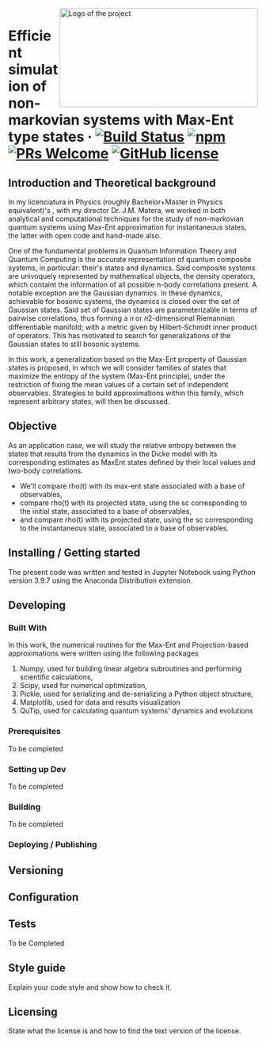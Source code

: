 <img src="https://upload.wikimedia.org/wikipedia/commons/7/75/Logo_UNLP.jpg" alt="Logo of the project" width="400" height="200" align="right">

# Efficient simulation of non-markovian systems with Max-Ent type states &middot; [![Build Status](https://img.shields.io/travis/npm/npm/latest.svg?style=flat-square)](https://travis-ci.org/npm/npm) [![npm](https://img.shields.io/npm/v/npm.svg?style=flat-square)](https://www.npmjs.com/package/npm) [![PRs Welcome](https://img.shields.io/badge/PRs-welcome-brightgreen.svg?style=flat-square)](http://makeapullrequest.com) [![GitHub license](https://img.shields.io/badge/license-MIT-blue.svg?style=flat-square)](https://github.com/your/your-project/blob/master/LICENSE)


## Introduction and Theoretical background

In my licenciatura in Physics (roughly Bachelor+Master in Physics equivalent)'s , with my director Dr. J.M. Matera, we worked in both analytical and computational techniques for the study of non-markovian quantum systems using Max-Ent approximation for instantaneous states, the latter with open code and hand-made also.
</p>

One of the fundamental problems in Quantum Information Theory and Quantum Computing is the accurate representation of quantum composite systems, in particular: their's states and dynamics. Said composite systems are univoquely represented by mathematical objects, the density operators, which containt the information of all possible n-body correlations present. A notable exception are the Gaussian dynamics. In these dynamics, achievable for bosonic systems, the dynamics is closed over the set of Gaussian states. Said set of Gaussian states are parameterizable in terms of pairwise correlations, thus forming a 𝑛 or 𝑛2-dimensional Riemannian differentiable manifold; with a metric given by Hilbert-Schmidt inner product of operators. This has motivated to search for generalizations of the Gaussian states to still bosonic systems.

In this work, a generalization based on the Max-Ent property of Gaussian states is proposed, in which we will consider families of states that maximize the entropy of the system (Max-Ent principle), under the restriction of fixing the mean values of a certain set of independent observables. Strategies to build approximations within this family, which represent arbitrary states, will then be discussed.

## Objective

As an application case, we will study the relative entropy between the states that results from the dynamics in the Dicke model with its corresponding estimates as MaxEnt states defined by their local values and two-body correlations.

* We'll compare rho(t) with its max-ent state associated with a base of observables,
* compare rho(t) with its projected state, using the sc corresponding to the initial state, associated to a base of observables,
* and compare rho(t) with its projected state, using the sc corresponding to the instantaneous state, associated to a base of observables.

## Installing / Getting started

The present code was written and tested in Jupyter Notebook using Python version 3.9.7 using the Anaconda Distribution extension. 

## Developing

### Built With

In this work, the numerical routines for the Max-Ent and Projection-based approximations were written using the following packages 

<ol>
  <li>Numpy, used for building linear algebra subroutines and performing scientific calculations,</li>
  <li>Scipy, used for numerical optimization,</li>
  <li>Pickle, used for serializing and de-serializing a Python object structure, </li>
  <li>Matplotlib, used for data and results visualization</li>
  <li>QuTip, used for calculating quantum systems' dynamics and evolutions</li>
</ol>

### Prerequisites

To  be completed

### Setting up Dev

To be completed

### Building

To be completed

### Deploying / Publishing

## Versioning


## Configuration

## Tests

To be Completed

## Style guide

Explain your code style and show how to check it.

## Licensing

State what the license is and how to find the text version of the license.

















